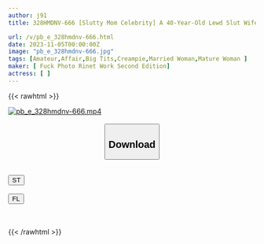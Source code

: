 ```yaml
---
author: j91
title: 328HMDNV-666 [Slutty Mom Celebrity] A 40-Year-Old Lewd Slut Wife Who Is Ripe And Ready To Eat. She Gets Fucked And Fucked By A Mom-Hunting Boy Who Drains Married Women And Goes Crazy With A Slutty Creampie Fuck! ! [Slender Beautiful Big Breasts]

url: /v/pb_e_328hmdnv-666.html
date: 2023-11-05T00:00:00Z
image: "pb_e_328hmdnv-666.jpg"
tags: [Amateur,Affair,Big Tits,Creampie,Married Woman,Mature Woman ]
maker: [ Fuck Photo Rinet Work Second Edition]
actress: [ ]
---
```



{{< rawhtml >}}

<div class="video" data-videoid="7RlvkgRVKQHAe1L">
    <a href="javascript:;">
        <img src="https://my.j91.asia/v/pb_e_328hmdnv-666.jpg" width="WIDTH" height="HEIGHT" alt="pb_e_328hmdnv-666.mp4" loading="lazy">
    </a>
</div>

<script type="text/javascript" src="https://j91.asia/asset/on-demand-st.js"></script>

<br>
  <link rel="stylesheet" href="https://j91.asia/asset/bs5.css">
  
  <center>
  <button class="btn btn-primary" type="button" data-bs-toggle="collapse" data-bs-target=".multi-collapse" aria-expanded="false" aria-controls="multiCollapseExample1 multiCollapseExample2"><h2>Download</h2></button></center>
</p>
<div class="row">
  <div class="col">
    <div class="collapse multi-collapse" id="multiCollapseExample1">
      <div class="card card-body">
	      	      <br>
<div class="buttons">  
<a href="https://streamtape.to/v/7RlvkgRVKQHAe1L" target="_blank"><button class="btn-hover color-3"><i class="fa fa-download"></i> ST</button></a></div>
    </div>
  </div>
</div>
  <div class="col">
    <div class="collapse multi-collapse" id="multiCollapseExample2">
      <div class="card card-body">
	      <br>
<div class="buttons">
    <a href="https://filelions.online/f/ipe1ufgcu5tt" target="_blank"><button class="btn-hover color-9"><i class="fa fa-download"></i> FL</button></a></div>
<br><br>
      </div>
    </div>
  </div>
</div>

{{< /rawhtml >}}
